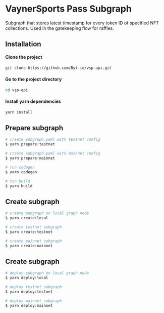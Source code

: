 # VaynerSports Pass Subgraph

Subgraph that stores latest timestamp for every token ID of specified NFT collections. Used in the gatekeeping flow for raffles.

## Installation
#### Clone the project

```bash
git clone https://github.com/Byt-io/vsp-api.git
```

#### Go to the project directory
```bash
cd vsp-api
```
#### Install yarn dependencies
```bash
yarn install
```

## Prepare subgraph
```bash 
# create subgraph.yaml with testnet config
$ yarn prepare:testnet

# create subgraph.yaml with mainnet config
$ yarn prepare:mainnet

# run codegen
$ yarn codegen

# run build
$ yarn build
```

## Create subgraph
```bash 
# create subgraph on local graph node
$ yarn create:local

# create testnet subgraph
$ yarn create:testnet

# create mainnet subgraph
$ yarn create:mainnet
```

## Create subgraph
```bash 
# deploy subgraph on local graph node
$ yarn deploy:local

# deploy testnet subgraph
$ yarn deploy:testnet

# deploy mainnet subgraph
$ yarn deploy:mainnet
```
